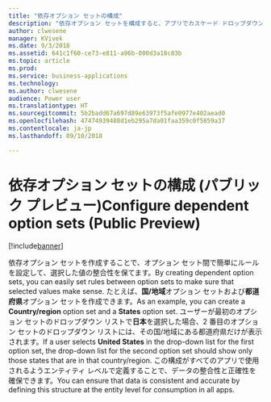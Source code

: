```yaml
---
title: "依存オプション セットの構成"
description: "依存オプション セットを構成すると、アプリでカスケード ドロップダウンを提供し、ドロップダウン間で簡単なデータ検証を行えます。"
author: clwesene
manager: KVivek
ms.date: 9/3/2018
ms.assetid: 641c1f60-ce73-e811-a96b-000d3a18c83b
ms.topic: article
ms.prod: 
ms.service: business-applications
ms.technology: 
ms.author: clwesene
audience: Power user
ms.translationtype: HT
ms.sourcegitcommit: 5b2badd67a697d89e63973f5afe0977e402aead0
ms.openlocfilehash: 47474939488d1eb295a7da01faa359c0f5859a37
ms.contentlocale: ja-jp
ms.lasthandoff: 09/10/2018

---
```

# <a name="configure-dependent-option-sets-public-preview"></a><span data-ttu-id="21123-103">依存オプション セットの構成 (パブリック プレビュー)</span><span class="sxs-lookup"><span data-stu-id="21123-103">Configure dependent option sets (Public Preview)</span></span>


[!include[banner](../../includes/banner.md)]

<span data-ttu-id="21123-104">依存オプション セットを作成することで、オプション セット間で簡単にルールを設定して、選択した値の整合性を保てます。</span><span class="sxs-lookup"><span data-stu-id="21123-104">By creating dependent option sets, you can easily set rules between option sets to make sure that selected values make sense.</span></span> <span data-ttu-id="21123-105">たとえば、**国/地域**オプション セットおよび**都道府県**オプション セットを作成できます。</span><span class="sxs-lookup"><span data-stu-id="21123-105">As an example, you can create a **Country/region** option set and a **States** option set.</span></span> <span data-ttu-id="21123-106">ユーザーが最初のオプション セットのドロップダウン リストで**日本**を選択した場合、2 番目のオプション セットのドロップダウン リストには、その国/地域にある都道府県だけが表示されます。</span><span class="sxs-lookup"><span data-stu-id="21123-106">If a user selects **United States** in the drop-down list for the first option set, the drop-down list for the second option set should show only those states that are in that country/region.</span></span> <span data-ttu-id="21123-107">この構成がすべてのアプリで使用されるようエンティティ レベルで定義することで、データの整合性と正確性を確保できます。</span><span class="sxs-lookup"><span data-stu-id="21123-107">You can ensure that data is consistent and accurate by defining this structure at the entity level for consumption in all apps.</span></span>


